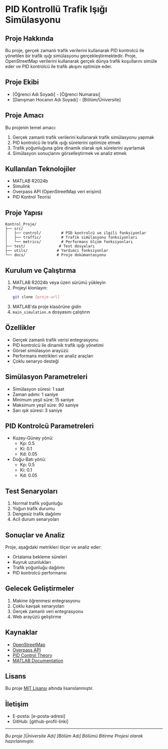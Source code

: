 # PID Kontrollü Trafik Işığı Simülasyonu

## Proje Hakkında
Bu proje, gerçek zamanlı trafik verilerini kullanarak PID kontrolcü ile yönetilen bir trafik ışığı simülasyonu gerçekleştirmektedir. Proje, OpenStreetMap verilerini kullanarak gerçek dünya trafik koşullarını simüle eder ve PID kontrolcü ile trafik akışını optimize eder.

## Proje Ekibi
- [Öğrenci Adı Soyadı] - [Öğrenci Numarası]
- [Danışman Hocanın Adı Soyadı] - [Bölüm/Üniversite]

## Proje Amacı
Bu projenin temel amacı:
1. Gerçek zamanlı trafik verilerini kullanarak trafik simülasyonu yapmak
2. PID kontrolcü ile trafik ışığı sürelerini optimize etmek
3. Trafik yoğunluğuna göre dinamik olarak ışık sürelerini ayarlamak
4. Simülasyon sonuçlarını görselleştirmek ve analiz etmek

## Kullanılan Teknolojiler
- MATLAB R2024b
- Simulink
- Overpass API (OpenStreetMap veri erişimi)
- PID Kontrol Teorisi

## Proje Yapısı
```
Kontrol_Proje/
├── src/
│   ├── control/         # PID kontrolcü ve ilgili fonksiyonlar
│   ├── traffic/         # Trafik simülasyonu fonksiyonları
│   └── metrics/         # Performans ölçüm fonksiyonları
├── test/               # Test dosyaları
├── utils/             # Yardımcı fonksiyonlar
└── docs/              # Proje dokümantasyonu
```

## Kurulum ve Çalıştırma
1. MATLAB R2024b veya üzeri sürümü yükleyin
2. Projeyi klonlayın:
   ```bash
   git clone [proje-url]
   ```
3. MATLAB'da proje klasörüne gidin
4. `main_simulation.m` dosyasını çalıştırın

## Özellikler
- Gerçek zamanlı trafik verisi entegrasyonu
- PID kontrolcü ile dinamik trafik ışığı yönetimi
- Görsel simülasyon arayüzü
- Performans metrikleri ve analiz araçları
- Çoklu senaryo desteği

## Simülasyon Parametreleri
- Simülasyon süresi: 1 saat
- Zaman adımı: 1 saniye
- Minimum yeşil süre: 15 saniye
- Maksimum yeşil süre: 90 saniye
- Sarı ışık süresi: 3 saniye

## PID Kontrolcü Parametreleri
- Kuzey-Güney yönü:
  - Kp: 0.5
  - Ki: 0.1
  - Kd: 0.05
- Doğu-Batı yönü:
  - Kp: 0.5
  - Ki: 0.1
  - Kd: 0.05

## Test Senaryoları
1. Normal trafik yoğunluğu
2. Yoğun trafik durumu
3. Dengesiz trafik dağılımı
4. Acil durum senaryoları

## Sonuçlar ve Analiz
Proje, aşağıdaki metrikleri ölçer ve analiz eder:
- Ortalama bekleme süreleri
- Kuyruk uzunlukları
- Trafik yoğunluğu dağılımı
- PID kontrolcü performansı

## Gelecek Geliştirmeler
1. Makine öğrenmesi entegrasyonu
2. Çoklu kavşak senaryoları
3. Gerçek zamanlı veri entegrasyonu
4. Web arayüzü geliştirme

## Kaynaklar
- [OpenStreetMap](https://www.openstreetmap.org)
- [Overpass API](https://wiki.openstreetmap.org/wiki/Overpass_API)
- [PID Control Theory](https://en.wikipedia.org/wiki/PID_controller)
- [MATLAB Documentation](https://www.mathworks.com/help/matlab/)

## Lisans
Bu proje [MIT Lisansı](LICENSE) altında lisanslanmıştır.

## İletişim
- E-posta: [e-posta-adresi]
- GitHub: [github-profil-linki]

---
*Bu proje [Üniversite Adı] [Bölüm Adı] Bölümü Bitirme Projesi olarak hazırlanmıştır.*